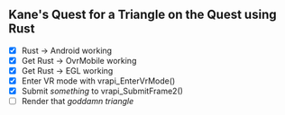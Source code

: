 ## Kane's Quest for a Triangle on the Quest using Rust
- [x] Rust -> Android working
- [x] Get Rust -> OvrMobile working
- [x] Get Rust -> EGL working
- [x] Enter VR mode with vrapi_EnterVrMode()
- [x] Submit *something* to vrapi_SubmitFrame2()
- [ ] Render that *goddamn triangle*